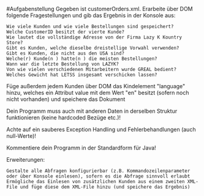 #Aufgabenstellung
Gegeben ist customerOrders.xml. Erarbeite über DOM folgende Fragestellungen und gib das Ergebnis in der Konsole aus:

    Wie viele Kunden und wie viele Bestellungen sind gespeichert?
    Welche CustomerID besitzt der vierte Kunde?
    Wie lautet die vollständige Adresse von der Firma Lazy K Kountry Store?
    Gibt es Kunden, welche dieselbe dreistellige Vorwahl verwenden?
    Gibt es Kunden, die nicht aus den USA sind?
    Welche(r) Kunde(n ) hatte(n ) die meisten Bestellungen?
    Wann war die letzte Bestellung von LAZYK?
    Von wie vielen verschiedenen Mitarbeitern wurde GREAL bedient?
    Welches Gewicht hat LETSS insgesamt verschicken lassen?

Füge außerdem jedem Kunden über DOM das Kindelement "language" hinzu, welches ein Attribut value mit dem Wert "en" besitzt (sofern noch nicht vorhanden) und speichere das Dokument

Dein Programm muss auch mit anderen Daten in derselben Struktur funktionieren (keine hardcoded Bezüge etc.)!

Achte auf ein sauberes Exception Handling und Fehlerbehandlungen (auch null-Werte)!

Kommentiere dein Programm in der Standardform für Java!

Erweiterungen:

    Gestalte alle Abfragen konfigurierbar (z.B. Kommandozeilenparameter oder über Konsole einlesen), sofern es die Abfrage sinnvoll erlaubt
    Ermögliche das Einlesen von zusätzlichen Kunden aus einem zweiten XML-File und füge diese dem XML-File hinzu (und speichere das Ergebnis)
